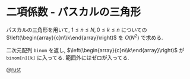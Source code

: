 # 二項係数 - パスカルの三角形

パスカルの三角形を用いて,
$1 \leq n \leq N, 0 \leq k \leq n$ についての
$\left(\begin{array}{c}n\\k\end{array}\right)$
を $O(N^2)$ で求める.

二次元配列 `binom` を返し,
$\left(\begin{array}{c}n\\k\end{array}\right)$
が
`binom[n][k]` に入ってる.
範囲外にはゼロが入ってる.

@[rust](int.binom.pascal.rs)
